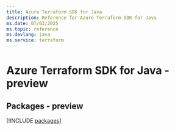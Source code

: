 ```yaml
---
title: Azure Terraform SDK for Java
description: Reference for Azure Terraform SDK for Java
ms.date: 07/03/2025
ms.topic: reference
ms.devlang: java
ms.service: terraform
---
```

# Azure Terraform SDK for Java - preview
## Packages - preview
[!INCLUDE [packages](terraform-index.md)]